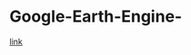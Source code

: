 # Google-Earth-Engine- 	
[link](https://ee-dhruvpatidar07.projects.earthengine.app/view/natural-resources-2020)

